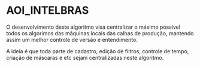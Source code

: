 # AOI_INTELBRAS
O desenvolvimento deste algoritmo visa centralizar o máximo possível todos os algorimos das máquinas locais das calhas de produção, mantendo assim um melhor controle de versão e entendimento.

A ideia é que toda parte de cadastro, edição de filtros, controle de tempo, criação de máscaras 
e etc sejam centralizadas neste algoritmo.
